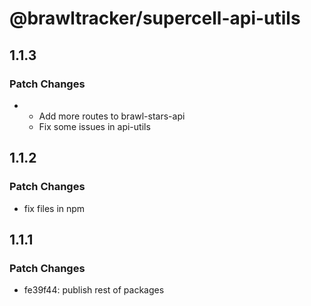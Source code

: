 # @brawltracker/supercell-api-utils

## 1.1.3

### Patch Changes

- - Add more routes to brawl-stars-api
  - Fix some issues in api-utils

## 1.1.2

### Patch Changes

- fix files in npm

## 1.1.1

### Patch Changes

- fe39f44: publish rest of packages
